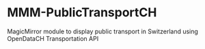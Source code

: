 # MMM-PublicTransportCH
MagicMirror module to display public transport in Switzerland using OpenDataCH Transportation API
